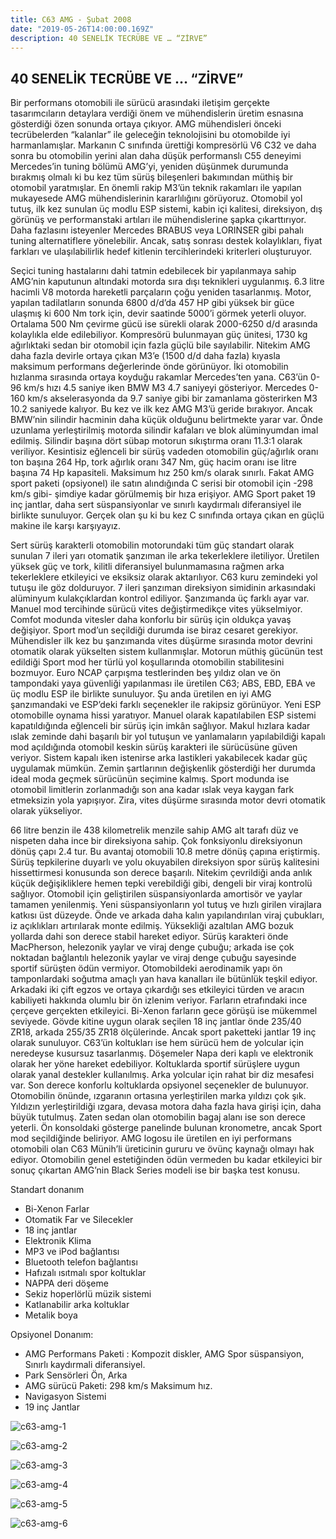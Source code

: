 ```yaml
---
title: C63 AMG - Şubat 2008
date: "2019-05-26T14:00:00.169Z"
description: 40 SENELİK TECRÜBE VE … “ZİRVE”
---
```


## 40 SENELİK TECRÜBE VE … “ZİRVE”

Bir performans otomobili ile sürücü arasındaki iletişim gerçekte tasarımcıların detaylara verdiği önem ve mühendislerin üretim esnasına gösterdiği özen sonunda ortaya çıkıyor. AMG mühendisleri önceki tecrübelerden “kalanlar” ile geleceğin teknolojisini bu otomobilde iyi harmanlamışlar. Markanın C sınıfında ürettiği kompresörlü V6 C32 ve daha sonra bu otomobilin yerini alan daha düşük performanslı C55 deneyimi Mercedes’in tuning bölümü AMG’yi, yeniden düşünmek durumunda bırakmış olmalı ki bu kez tüm sürüş bileşenleri bakımından müthiş bir otomobil yaratmışlar. En önemli rakip M3’ün teknik rakamları ile yapılan mukayesede AMG mühendislerinin kararlılığını görüyoruz. Otomobil yol tutuş, ilk kez sunulan üç modlu ESP sistemi, kabin içi kalitesi, direksiyon, dış görünüş ve performanstaki artıları ile mühendislerine şapka çıkarttırıyor. Daha fazlasını isteyenler Mercedes BRABUS veya LORINSER gibi pahalı tuning alternatiflere yönelebilir. Ancak, satış sonrası destek kolaylıkları, fiyat farkları ve ulaşılabilirlik hedef kitlenin tercihlerindeki kriterleri oluşturuyor.

Seçici tuning hastalarını dahi tatmin edebilecek bir yapılanmaya sahip AMG’nin kaputunun altındaki motorda sıra dışı teknikleri uygulanmış. 6.3 litre hacimli V8 motorda hareketli parçaların çoğu yeniden tasarlanmış. Motor, yapılan tadilatların sonunda 6800 d/d’da 457 HP gibi yüksek bir güce ulaşmış ki 600 Nm tork için, devir saatinde 5000’i görmek yeterli oluyor. Ortalama 500 Nm çevirme gücü ise sürekli olarak 2000-6250 d/d arasında kolaylıkla elde edilebiliyor. Kompresörü bulunmayan güç ünitesi, 1730 kg ağırlıktaki sedan bir otomobil için fazla güçlü bile sayılabilir. Nitekim AMG daha fazla devirle ortaya çıkan M3’e (1500 d/d daha fazla) kıyasla  maksimum performans değerlerinde önde görünüyor. İki otomobilin hızlanma sırasında ortaya koyduğu rakamlar Mercedes’ten yana. C63’ün 0-96 km/s hızı 4.5 saniye iken BMW M3 4.7 saniyeyi gösteriyor. Mercedes 0-160 km/s akselerasyonda da 9.7 saniye gibi bir zamanlama gösterirken M3 10.2 saniyede kalıyor. Bu kez ve ilk kez AMG M3’ü geride bırakıyor. Ancak BMW’nin silindir hacminin daha küçük olduğunu belirtmekte yarar var. Önde uzunlama yerleştirilmiş motorda silindir kafaları ve blok alüminyumdan imal edilmiş. Silindir başına dört sübap motorun sıkıştırma oranı 11.3:1 olarak veriliyor. Kesintisiz eğlenceli bir sürüş vadeden otomobilin güç/ağırlık oranı ton başına 264 Hp, tork ağırlık oranı 347 Nm, güç hacim oranı ise litre başına 74 Hp kapasiteli. Maksimum hız 250 km/s olarak sınırlı. Fakat AMG sport paketi (opsiyonel) ile satın alındığında C serisi bir otomobil için -298 km/s gibi- şimdiye kadar görülmemiş bir hıza erişiyor. AMG Sport paket 19 inç jantlar, daha sert süspansiyonlar ve sınırlı kaydırmalı diferansiyel ile birlikte sunuluyor. Gerçek olan şu ki bu kez C sınıfında ortaya çıkan en güçlü makine ile karşı karşıyayız.

Sert sürüş karakterli otomobilin motorundaki tüm güç standart olarak sunulan 7 ileri yarı otomatik şanzıman ile arka tekerleklere iletiliyor. Üretilen yüksek güç ve tork, kilitli diferansiyel bulunmamasına rağmen arka tekerleklere etkileyici ve eksiksiz olarak aktarılıyor. C63 kuru zemindeki yol tutuşu ile göz dolduruyor. 7 ileri şanzıman direksiyon simidinin arkasındaki alüminyum kulakçıklardan kontrol ediliyor. Şanzımanda üç farklı ayar var. Manuel mod tercihinde sürücü vites değiştirmedikçe vites yükselmiyor. Comfot modunda vitesler daha konforlu bir sürüş için oldukça yavaş değişiyor. Sport mod’un seçildiği durumda ise biraz cesaret gerekiyor. Mühendisler ilk kez bu şanzımanda vites düşürme sırasında motor devrini otomatik olarak yükselten sistem kullanmışlar. Motorun müthiş gücünün test edildiği Sport mod her türlü yol koşullarında otomobilin stabilitesini bozmuyor. Euro NCAP çarpışma testlerinden beş yıldız olan ve ön tampondaki yaya güvenliği yapılanması ile üretilen C63; ABS, EBD, EBA ve üç modlu ESP ile birlikte sunuluyor. Şu anda üretilen en iyi AMG şanzımandaki ve ESP’deki farklı seçenekler ile rakipsiz görünüyor. Yeni ESP otomobille oynama hissi yaratıyor. Manuel olarak kapatılabilen ESP sistemi kapatıldığında eğlenceli bir sürüş için imkân sağlıyor. Makul hızlara kadar ıslak zeminde dahi başarılı bir yol tutuşun ve yanlamaların yapılabildiği kapalı mod açıldığında otomobil keskin sürüş karakteri ile sürücüsüne güven veriyor. Sistem kapalı iken istenirse arka lastikleri yakabilecek kadar güç uygulamak mümkün. Zemin şartlarının değişkenlik gösterdiği her durumda ideal moda geçmek sürücünün seçimine kalmış. Sport modunda ise otomobil limitlerin zorlanmadığı son ana kadar ıslak veya kaygan fark etmeksizin yola yapışıyor. Zira, vites düşürme sırasında motor devri otomatik olarak yükseliyor. 

66 litre benzin ile 438 kilometrelik menzile sahip AMG alt tarafı düz ve nispeten daha ince bir direksiyona sahip.  Çok fonksiyonlu direksiyonun dönüş çapı 2.4 tur. Bu avantaj otomobili 10.8 metre dönüş çapına eriştirmiş. Sürüş tepkilerine duyarlı ve yolu okuyabilen direksiyon spor sürüş kalitesini hissettirmesi konusunda son derece başarılı. Nitekim çevrildiği anda anlık küçük değişikliklere hemen tepki verebildiği gibi, dengeli bir viraj kontrolü sağlıyor. Otomobil için geliştirilen süspansiyonlarda amortisör ve yaylar tamamen yenilenmiş. Yeni süspansiyonların yol tutuş ve hızlı girilen virajlara katkısı üst düzeyde. Önde ve arkada daha kalın yapılandırılan viraj çubukları, iz açıklıkları artırılarak monte edilmiş. Yüksekliği azaltılan AMG bozuk yollarda dahi son derece stabil hareket ediyor. Sürüş karakteri önde MacPherson, helezonik yaylar ve viraj denge çubuğu; arkada ise çok noktadan bağlantılı helezonik yaylar ve viraj denge çubuğu sayesinde sportif sürüşten ödün vermiyor. Otomobildeki aerodinamik yapı ön tamponlardaki soğutma amaçlı yan hava kanalları ile bütünlük teşkil ediyor. Arkadaki iki çift egzos ve ortaya çıkardığı ses etkileyici türden ve aracın kabiliyeti hakkında olumlu bir ön izlenim veriyor. Farların etrafındaki ince çerçeve gerçekten etkileyici. Bi-Xenon farların gece görüşü ise mükemmel seviyede. Gövde kitine uygun olarak seçilen  18 inç jantlar önde 235/40 ZR18, arkada 255/35 ZR18 ölçülerinde. Ancak sport paketteki jantlar 19 inç olarak sunuluyor. C63’ün koltukları ise hem sürücü hem de yolcular için neredeyse kusursuz tasarlanmış. Döşemeler Napa deri kaplı ve elektronik olarak her yöne hareket edebiliyor. Koltuklarda sportif sürüşlere uygun olarak yanal destekler kullanılmış.  Arka yolcular için rahat bir diz mesafesi var. Son derece konforlu koltuklarda opsiyonel seçenekler de bulunuyor. Otomobilin önünde, ızgaranın ortasına yerleştirilen marka yıldızı çok şık. Yıldızın yerleştirildiği ızgara, devasa motora daha fazla hava girişi için, daha büyük tutulmuş. Zaten sedan olan otomobilin bagaj alanı ise son derece yeterli. Ön konsoldaki gösterge panelinde bulunan kronometre, ancak Sport mod seçildiğinde beliriyor. AMG logosu ile üretilen en iyi performans otomobili olan C63 Münih’li üreticinin gururu ve övünç kaynağı olmayı hak ediyor. Otomobilin genel estetiğinden ödün vermeden bu kadar etkileyici bir sonuç çıkartan AMG’nin Black Series modeli ise bir başka test konusu.

Standart donanım
* Bi-Xenon Farlar
*	Otomatik Far ve Silecekler
*	18 inç jantlar
*	Elektronik Klima
*	MP3 ve iPod bağlantısı
*	Bluetooth telefon bağlantısı
*	Hafızalı ısıtmalı spor koltuklar
*	NAPPA deri döşeme
*	Sekiz hoperlörlü müzik sistemi
*	Katlanabilir arka koltuklar
*	Metalik boya

Opsiyonel Donanım:
*	AMG Performans Paketi : Kompozit diskler, AMG Spor süspansiyon, Sınırlı kaydırmali diferansiyel.
*	Park Sensörleri Ön, Arka
*	AMG sürücü Paketi: 298 km/s Maksimum hız.
*	Navigasyon Sistemi
*	19 inç Jantlar

![c63-amg-1](./c63-amg-1.jpg)

![c63-amg-2](./c63-amg-2.jpg)

![c63-amg-3](./c63-amg-3.jpg)

![c63-amg-4](./c63-amg-4.jpg)

![c63-amg-5](./c63-amg-5.jpg)

![c63-amg-6](./c63-amg-6.jpg)